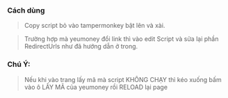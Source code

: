 ### Cách dùng
> Copy script bỏ vào tampermonkey bật lên và xài.

> Trường hợp mà yeumoney đổi link thì vào edit Script và sửa lại phần RedirectUrls như đã hướng dẫn ở trong.
### Chú Ý:
> Nếu khi vào trang lấy mã mà script KHÔNG CHẠY thì kéo xuống bấm vào ô LẤY MÃ của yeumoney rồi RELOAD lại page
